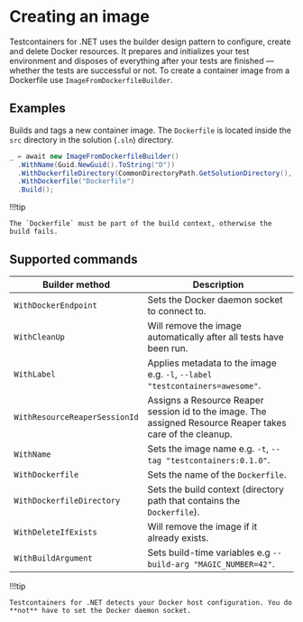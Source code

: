 # Creating an image

Testcontainers for .NET uses the builder design pattern to configure, create and delete Docker resources. It prepares and initializes your test environment and disposes of everything after your tests are finished — whether the tests are successful or not. To create a container image from a Dockerfile use `ImageFromDockerfileBuilder`.

## Examples

Builds and tags a new container image. The `Dockerfile` is located inside the `src` directory in the solution (`.sln`) directory.

```csharp
_ = await new ImageFromDockerfileBuilder()
  .WithName(Guid.NewGuid().ToString("D"))
  .WithDockerfileDirectory(CommonDirectoryPath.GetSolutionDirectory(), "src")
  .WithDockerfile("Dockerfile")
  .Build();
```

!!!tip

    The `Dockerfile` must be part of the build context, otherwise the build fails.

## Supported commands

| Builder method                | Description                                                                                                |
|-------------------------------|------------------------------------------------------------------------------------------------------------|
| `WithDockerEndpoint`          | Sets the Docker daemon socket to connect to.                                                               |
| `WithCleanUp`                 | Will remove the image automatically after all tests have been run.                                         |
| `WithLabel`                   | Applies metadata to the image e.g. `-l`, `--label "testcontainers=awesome"`.                               |
| `WithResourceReaperSessionId` | Assigns a Resource Reaper session id to the image. The assigned Resource Reaper takes care of the cleanup. |
| `WithName`                    | Sets the image name e.g. `-t`, `--tag "testcontainers:0.1.0"`.                                             |
| `WithDockerfile`              | Sets the name of the `Dockerfile`.                                                                         |
| `WithDockerfileDirectory`     | Sets the build context (directory path that contains the `Dockerfile`).                                    |
| `WithDeleteIfExists`          | Will remove the image if it already exists.                                                                |
| `WithBuildArgument`           | Sets build-time variables e.g `--build-arg "MAGIC_NUMBER=42"`.                                             |

!!!tip

    Testcontainers for .NET detects your Docker host configuration. You do **not** have to set the Docker daemon socket.
